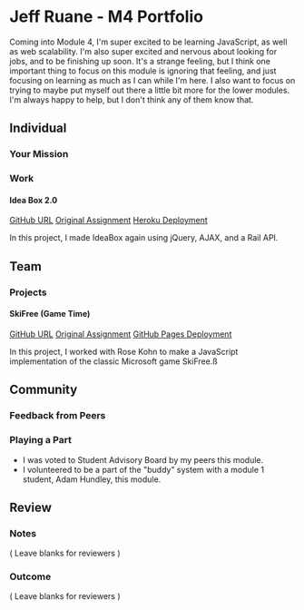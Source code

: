 # Jeff Ruane - M4 Portfolio

Coming into Module 4, I'm super excited to be learning JavaScript, as well as web scalability. I'm also super excited and nervous about looking for jobs, and to be finishing up soon. It's a strange feeling, but I think one important thing to focus on this module is ignoring that feeling, and just focusing on learning as much as I can while I'm here. I also want to focus on trying to maybe put myself out there a little bit more for the lower modules. I'm always happy to help, but I don't think any of them know that.

## Individual

### Your Mission


### Work

#### Idea Box 2.0

[GitHub URL](https://github.com/jbrr/ideabox-2)
[Original Assignment](https://github.com/turingschool/curriculum/blob/master/source/projects/revenge_of_idea_box.markdown)
[Heroku Deployment](https://jbrr-ideabox2.herokuapp.com)

In this project, I made IdeaBox again using jQuery, AJAX, and a Rail API.

## Team

### Projects

#### SkiFree (Game Time)

[GitHub URL](https://github.com/jbrr/ski-free)
[Original Assignment](https://github.com/turingschool/lesson_plans/blob/master/ruby_04-apis_and_scalability/gametime_project.markdown)
[GitHub Pages Deployment](https://jbrr.github.io/ski-free)

In this project, I worked with Rose Kohn to make a JavaScript implementation of the classic Microsoft game SkiFree.ß

## Community

### Feedback from Peers



### Playing a Part

* I was voted to Student Advisory Board by my peers this module.
* I volunteered to be a part of the "buddy" system with a module 1 student, Adam Hundley, this module.

## Review

### Notes

( Leave blanks for reviewers )

### Outcome

( Leave blanks for reviewers )
